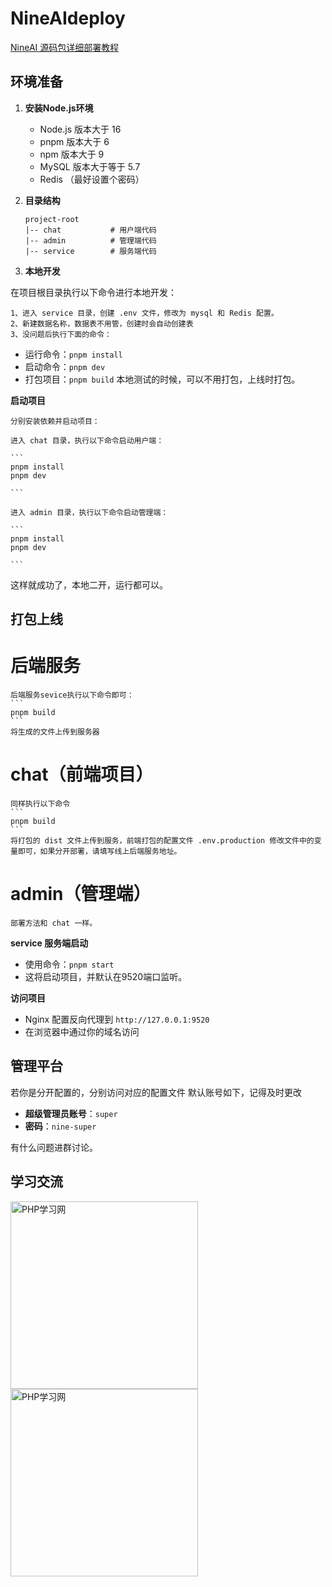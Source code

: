 # NineAIdeploy

[NineAI 源码包详细部署教程](https://github.com/feifei985/NineAIdeploy/blob/main/READMES.md)

## 环境准备

1. **安装Node.js环境**
   - Node.js 版本大于 16
   - pnpm 版本大于 6
   - npm 版本大于 9 
   - MySQL 版本大于等于 5.7
   - Redis （最好设置个密码）

2. **目录结构**
    ```
    project-root
    |-- chat           # 用户端代码
    |-- admin          # 管理端代码
    |-- service        # 服务端代码

    ```

3. **本地开发**
   
  在项目根目录执行以下命令进行本地开发：

    1、进入 service 目录，创建 .env 文件，修改为 mysql 和 Redis 配置。
    2、新建数据名称，数据表不用管，创建时会自动创建表
    3、没问题后执行下面的命令：

   - 运行命令：`pnpm install`
   - 启动命令：`pnpm dev`
   - 打包项目：`pnpm build` 本地测试的时候，可以不用打包，上线时打包。

 **启动项目**

    分别安装依赖并启动项目：

    进入 chat 目录，执行以下命令启动用户端：

    ```
    pnpm install
    pnpm dev

    ```
    
    进入 admin 目录，执行以下命令启动管理端：

    ```
    pnpm install
    pnpm dev

    ```
这样就成功了，本地二开，运行都可以。

## 打包上线

# 后端服务

    后端服务sevice执行以下命令即可：
    ```
    pnpm build
    ```
    将生成的文件上传到服务器

# chat（前端项目）

    同样执行以下命令
    ```
    pnpm build
    ```
    将打包的 dist 文件上传到服务，前端打包的配置文件 .env.production 修改文件中的变量即可，如果分开部署，请填写线上后端服务地址。

# admin（管理端）
    部署方法和 chat 一样。

**service 服务端启动**
   - 使用命令：`pnpm start`
   - 这将启动项目，并默认在9520端口监听。

 **访问项目**
   - Nginx 配置反向代理到 `http://127.0.0.1:9520`
   - 在浏览器中通过你的域名访问

## 管理平台

若你是分开配置的，分别访问对应的配置文件
默认账号如下，记得及时更改

- **超级管理员账号**：`super`
- **密码**：`nine-super`

有什么问题进群讨论。

## 学习交流

<div>
  <img src="https://github.com/feifei985/NineAIdeploy/blob/main/assets/weixin/qun.JPG?raw=true" alt="PHP学习网" style="display: inline-block; width: 300px;">
  <img src="https://github.com/feifei985/NineAIdeploy/blob/main/assets/weixin/github-weixin.jpg?raw=true" alt="PHP学习网" style="display: inline-block; width: 300px;">
</div>